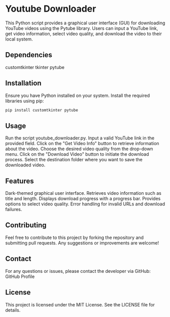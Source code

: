 # Youtube Downloader
This Python script provides a graphical user interface (GUI) for downloading YouTube videos using the Pytube library. Users can input a YouTube link, get video information, select video quality, and download the video to their local system.

## Dependencies
customtkinter
tkinter
pytube
## Installation
Ensure you have Python installed on your system.
Install the required libraries using pip:
```python
pip install customtkinter pytube
```
## Usage
Run the script youtube_downloader.py.
Input a valid YouTube link in the provided field.
Click on the "Get Video Info" button to retrieve information about the video.
Choose the desired video quality from the drop-down menu.
Click on the "Download Video" button to initiate the download process.
Select the destination folder where you want to save the downloaded video.
## Features
Dark-themed graphical user interface.
Retrieves video information such as title and length.
Displays download progress with a progress bar.
Provides options to select video quality.
Error handling for invalid URLs and download failures.
## Contributing
Feel free to contribute to this project by forking the repository and submitting pull requests. Any suggestions or improvements are welcome!

## Contact
For any questions or issues, please contact the developer via GitHub: GitHub Profile

## License
This project is licensed under the MIT License. See the LICENSE file for details.
